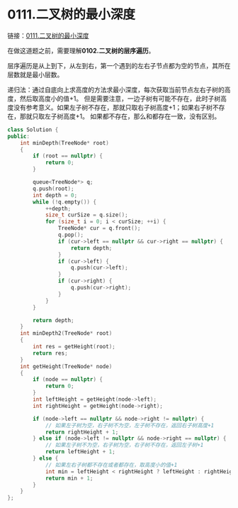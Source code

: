# 0111.二叉树的最小深度

链接：[0111.二叉树的最小深度](https://leetcode.cn/problems/minimum-depth-of-binary-tree/)

在做这道题之前，需要理解**0102.二叉树的层序遍历**。

层序遍历是从上到下，从左到右，第一个遇到的左右子节点都为空的节点，其所在层数就是最小层数。

递归法：通过自底向上求高度的方法求最小深度，每次获取当前节点左右子树的高度，然后取高度小的值+1。
但是需要注意，一边子树有可能不存在，此时子树高度没有参考意义。如果左子树不存在，那就只取右子树高度+1；如果右子树不存在，那就只取左子树高度+1。
如果都不存在，那么和都存在一致，没有区别。

```c++
class Solution {
public:
    int minDepth(TreeNode* root)
    {
        if (root == nullptr) {
            return 0;
        }

        queue<TreeNode*> q;
        q.push(root);
        int depth = 0;
        while (!q.empty()) {
            ++depth;
            size_t curSize = q.size();
            for (size_t i = 0; i < curSize; ++i) {
                TreeNode* cur = q.front();
                q.pop();
                if (cur->left == nullptr && cur->right == nullptr) {
                    return depth;
                }
                if (cur->left) {
                    q.push(cur->left);
                }
                if (cur->right) {
                    q.push(cur->right);
                }
            }
        }

        return depth;
    }
    int minDepth2(TreeNode* root)
    {
        int res = getHeight(root);
        return res;
    }
    int getHeight(TreeNode* node)
    {
        if (node == nullptr) {
            return 0;
        }
        int leftHeight = getHeight(node->left);
        int rightHeight = getHeight(node->right);

        if (node->left == nullptr && node->right != nullptr) {
            // 如果左子树为空，右子树不为空，左子树不存在，返回右子树高度+1
            return rightHeight + 1;
        } else if (node->left != nullptr && node->right == nullptr) {
            // 如果左子树不为空，右子树为空，右子树不存在，返回左子树+1
            return leftHeight + 1;
        } else {
            // 如果左右子树都不存在或者都存在，取高度小的值+1
            int min = leftHeight < rightHeight ? leftHeight : rightHeight;
            return min + 1;
        }
    }
};

```
